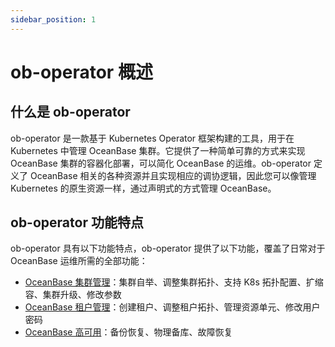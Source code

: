 ```yaml
---
sidebar_position: 1
---
```


# ob-operator 概述

## 什么是 ob-operator

ob-operator 是一款基于 Kubernetes Operator 框架构建的工具，用于在 Kubernetes 中管理 OceanBase 集群。它提供了一种简单可靠的方式来实现 OceanBase 集群的容器化部署，可以简化 OceanBase 的运维。ob-operator 定义了 OceanBase 相关的各种资源并且实现相应的调协逻辑，因此您可以像管理 Kubernetes 的原生资源一样，通过声明式的方式管理 OceanBase。

## ob-operator 功能特点

ob-operator 具有以下功能特点，ob-operator 提供了以下功能，覆盖了日常对于 OceanBase 运维所需的全部功能：

* [OceanBase 集群管理](500.ob-operator-user-guide/100.cluster-management-of-ob-operator/100.cluster-management-intro.md)：集群自举、调整集群拓扑、支持 K8s 拓扑配置、扩缩容、集群升级、修改参数
* [OceanBase 租户管理](500.ob-operator-user-guide/200.tenant-management-of-ob-operator/000.tenant-management-intro.md)：创建租户、调整租户拓扑、管理资源单元、修改用户密码
* [OceanBase 高可用](500.ob-operator-user-guide/300.high-availability/100.high-availability-intro.md)：备份恢复、物理备库、故障恢复
